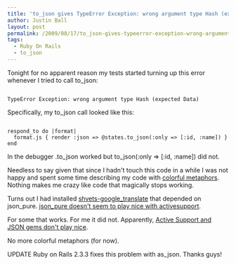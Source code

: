 ```yaml
---
title: 'to_json gives TypeError Exception: wrong argument type Hash (expected Data)'
author: Justin Ball
layout: post
permalink: /2009/08/17/to_json-gives-typeerror-exception-wrong-argument-type-hash-expected-data/
tags:
  - Ruby On Rails
  - to_json
---
```


Tonight for no apparent reason my tests started turning up this error whenever I tried to call to_json:
<pre><code class="ruby">
TypeError Exception: wrong argument type Hash (expected Data)
</pre></code>
Specifically, my to_json call looked like this:
<pre><code class="ruby">
respond_to do |format|
  format.js { render :json => @states.to_json(:only => [:id, :name]) }
end
</pre></code>
In the debugger .to_json worked but to_json(:only => [:id, :name]) did not.

Needless to say given that since I hadn't touch this code in a while I was not happy and spent some time describing my code with <a href="http://www.foxnews.com/story/0,2933,531977,00.html?test=latestnews">colorful metaphors</a>.  Nothing makes me crazy like code that magically stops working.

Turns out I had installed <a href="http://github.com/shvets/google_translate/tree/master">shvets-google_translate</a> that depended on json_pure. <a href="http://groups.google.com/group/rubyonrails-talk/browse_thread/thread/b70e391d53063bab">json_pure doesn't seem to play nice with activesupport</a>.

For some that works.  For me it did not.  Apparently, <a href="http://blog.swivel.com/code/2009/03/index.html">Active Support and JSON gems don't play nice</a>.


No more colorful metaphors (for now).

UPDATE Ruby on Rails 2.3.3 fixes this problem with as_json.  Thanks guys!